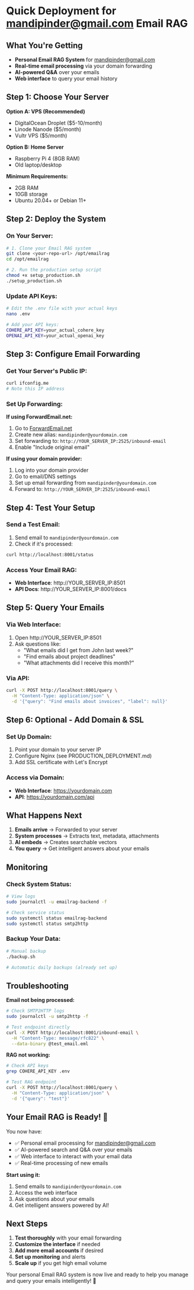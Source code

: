 # Quick Deployment for mandipinder@gmail.com Email RAG

## What You're Getting
- **Personal Email RAG System** for mandipinder@gmail.com
- **Real-time email processing** via your domain forwarding
- **AI-powered Q&A** over your emails
- **Web interface** to query your email history

## Step 1: Choose Your Server

**Option A: VPS (Recommended)**
- DigitalOcean Droplet ($5-10/month)
- Linode Nanode ($5/month)
- Vultr VPS ($5/month)

**Option B: Home Server**
- Raspberry Pi 4 (8GB RAM)
- Old laptop/desktop

**Minimum Requirements:**
- 2GB RAM
- 10GB storage
- Ubuntu 20.04+ or Debian 11+

## Step 2: Deploy the System

### On Your Server:
```bash
# 1. Clone your Email RAG system
git clone <your-repo-url> /opt/emailrag
cd /opt/emailrag

# 2. Run the production setup script
chmod +x setup_production.sh
./setup_production.sh
```

### Update API Keys:
```bash
# Edit the .env file with your actual keys
nano .env

# Add your API keys:
COHERE_API_KEY=your_actual_cohere_key
OPENAI_API_KEY=your_actual_openai_key
```

## Step 3: Configure Email Forwarding

### Get Your Server's Public IP:
```bash
curl ifconfig.me
# Note this IP address
```

### Set Up Forwarding:

**If using ForwardEmail.net:**
1. Go to [ForwardEmail.net](https://forwardemail.net)
2. Create new alias: `mandipinder@yourdomain.com`
3. Set forwarding to: `http://YOUR_SERVER_IP:2525/inbound-email`
4. Enable "Include original email"

**If using your domain provider:**
1. Log into your domain provider
2. Go to email/DNS settings
3. Set up email forwarding from `mandipinder@yourdomain.com`
4. Forward to: `http://YOUR_SERVER_IP:2525/inbound-email`

## Step 4: Test Your Setup

### Send a Test Email:
1. Send email to `mandipinder@yourdomain.com`
2. Check if it's processed:
```bash
curl http://localhost:8001/status
```

### Access Your Email RAG:
- **Web Interface**: http://YOUR_SERVER_IP:8501
- **API Docs**: http://YOUR_SERVER_IP:8001/docs

## Step 5: Query Your Emails

### Via Web Interface:
1. Open http://YOUR_SERVER_IP:8501
2. Ask questions like:
   - "What emails did I get from John last week?"
   - "Find emails about project deadlines"
   - "What attachments did I receive this month?"

### Via API:
```bash
curl -X POST http://localhost:8001/query \
  -H "Content-Type: application/json" \
  -d '{"query": "Find emails about invoices", "label": null}'
```

## Step 6: Optional - Add Domain & SSL

### Set Up Domain:
1. Point your domain to your server IP
2. Configure Nginx (see PRODUCTION_DEPLOYMENT.md)
3. Add SSL certificate with Let's Encrypt

### Access via Domain:
- **Web Interface**: https://yourdomain.com
- **API**: https://yourdomain.com/api

## What Happens Next

1. **Emails arrive** → Forwarded to your server
2. **System processes** → Extracts text, metadata, attachments
3. **AI embeds** → Creates searchable vectors
4. **You query** → Get intelligent answers about your emails

## Monitoring

### Check System Status:
```bash
# View logs
sudo journalctl -u emailrag-backend -f

# Check service status
sudo systemctl status emailrag-backend
sudo systemctl status smtp2http
```

### Backup Your Data:
```bash
# Manual backup
./backup.sh

# Automatic daily backups (already set up)
```

## Troubleshooting

**Email not being processed:**
```bash
# Check SMTP2HTTP logs
sudo journalctl -u smtp2http -f

# Test endpoint directly
curl -X POST http://localhost:8001/inbound-email \
  -H "Content-Type: message/rfc822" \
  --data-binary @test_email.eml
```

**RAG not working:**
```bash
# Check API keys
grep COHERE_API_KEY .env

# Test RAG endpoint
curl -X POST http://localhost:8001/query \
  -H "Content-Type: application/json" \
  -d '{"query": "test"}'
```

## Your Email RAG is Ready! 🎉

You now have:
- ✅ Personal email processing for mandipinder@gmail.com
- ✅ AI-powered search and Q&A over your emails
- ✅ Web interface to interact with your email data
- ✅ Real-time processing of new emails

**Start using it:**
1. Send emails to `mandipinder@yourdomain.com`
2. Access the web interface
3. Ask questions about your emails
4. Get intelligent answers powered by AI!

## Next Steps

1. **Test thoroughly** with your email forwarding
2. **Customize the interface** if needed
3. **Add more email accounts** if desired
4. **Set up monitoring** and alerts
5. **Scale up** if you get high email volume

Your personal Email RAG system is now live and ready to help you manage and query your emails intelligently! 🚀 